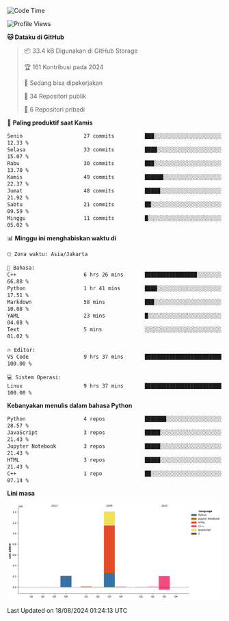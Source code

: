 <!--START_SECTION:waka-->
![Code Time](http://img.shields.io/badge/Code%20Time-10%20hrs%2054%20mins-blue)

![Profile Views](http://img.shields.io/badge/Profil%20dilihat-625-blue)

**🐱 Dataku di GitHub** 

> 📦 33.4 kB Digunakan di GitHub Storage 
 > 
> 🏆 161 Kontribusi pada 2024
 > 
> 💼 Sedang bisa dipekerjakan
 > 
> 📜 34 Repositori publik 
 > 
> 🔑 6 Repositori pribadi 
 > 
📅 **Paling produktif saat Kamis** 

```text
Senin                    27 commits          ███░░░░░░░░░░░░░░░░░░░░░░   12.33 % 
Selasa                   33 commits          ████░░░░░░░░░░░░░░░░░░░░░   15.07 % 
Rabu                     30 commits          ███░░░░░░░░░░░░░░░░░░░░░░   13.70 % 
Kamis                    49 commits          ██████░░░░░░░░░░░░░░░░░░░   22.37 % 
Jumat                    48 commits          █████░░░░░░░░░░░░░░░░░░░░   21.92 % 
Sabtu                    21 commits          ██░░░░░░░░░░░░░░░░░░░░░░░   09.59 % 
Minggu                   11 commits          █░░░░░░░░░░░░░░░░░░░░░░░░   05.02 % 
```


📊 **Minggu ini menghabiskan waktu di** 

```text
🕑︎ Zona waktu: Asia/Jakarta

💬 Bahasa: 
C++                      6 hrs 26 mins       █████████████████░░░░░░░░   66.88 % 
Python                   1 hr 41 mins        ████░░░░░░░░░░░░░░░░░░░░░   17.51 % 
Markdown                 58 mins             ███░░░░░░░░░░░░░░░░░░░░░░   10.08 % 
YAML                     23 mins             █░░░░░░░░░░░░░░░░░░░░░░░░   04.08 % 
Text                     5 mins              ░░░░░░░░░░░░░░░░░░░░░░░░░   01.02 % 

🔥 Editor: 
VS Code                  9 hrs 37 mins       █████████████████████████   100.00 % 

💻 Sistem Operasi: 
Linux                    9 hrs 37 mins       █████████████████████████   100.00 % 
```

**Kebanyakan menulis dalam bahasa Python** 

```text
Python                   4 repos             ███████░░░░░░░░░░░░░░░░░░   28.57 % 
JavaScript               3 repos             █████░░░░░░░░░░░░░░░░░░░░   21.43 % 
Jupyter Notebook         3 repos             █████░░░░░░░░░░░░░░░░░░░░   21.43 % 
HTML                     3 repos             █████░░░░░░░░░░░░░░░░░░░░   21.43 % 
C++                      1 repo              ██░░░░░░░░░░░░░░░░░░░░░░░   07.14 % 
```



**Lini masa**

![Lines of Code chart](https://raw.githubusercontent.com/yusuf601/yusuf601/main/assets/bar_graph.png)


 Last Updated on 18/08/2024 01:24:13 UTC
<!--END_SECTION:waka-->
